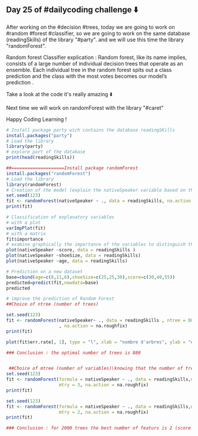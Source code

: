 ## Day 25 of #dailycoding challenge ⬇️

After working on the #decision #trees, today we are going to work on #random #forest #classifier, so we are going to work on the same database (readingSkills) of the library "#party". and we will use this time the library "randomForest".

Random forest Classifier explication :
Random forest, like its name implies, consists of a large number of individual decision trees that operate as an ensemble. Each individual tree in the random forest spits out a class prediction and the class with the most votes becomes our model’s prediction .

Take a look at the code it's really amazing ⬇️

Next time we will work on randomForest with the library "#caret"

Happy Coding Learning !

``` r
# Install package party wich contains the database readingSKills
install.packages("party")
# Load the library
library(party)
# explore part of the database
print(head(readingSkills))

##====================Install package randomForest
install.packages("randomForest")
# Load the library
library(randomForest)
# Creation of the model (explain the nativeSpeaker variable based on the other variables)
set.seed(123)
fit <- randomForest(nativeSpeaker ~ ., data = readingSkills, na.action = na.roughfix)
print(fit)

# Classification of explanatory variables
# with a plot 
varImpPlot(fit)
# with a matrix
fit$importance
# examine graphically the importance of the variables to distinguish the variable nativespeaker
plot(nativeSpeaker ~score, data = readingSkills )
plot(nativeSpeaker ~shoeSize, data = readingSkills)
plot(nativeSpeaker ~age, data = readingSkills)

# Prediction on a new dataset
base=cbind(age=c(8,11,6),shoeSize=c(25,25,30),score=c(30,40,55))
predicted=predict(fit,newdata=base)
predicted

# improve the prediction of Random Forest
##Choice of ntree (number of trees)

set.seed(123)
fit <- randomForest(nativeSpeaker~ ., data = readingSkills , ntree = 880, 
                    , na.action = na.roughfix)
print(fit)

plot(fit$err.rate[, 1], type = "l", xlab = "nombre d'arbres", ylab = "erreur OOB" ,main="OOB en fonction du nombre d'arbres")

### Conclusion : the optimal number of trees is 880


 ##Choice of mtree (number of variables)\knowing that the number of trees is 2000
set.seed(123)
fit <- randomForest(formula = nativeSpeaker ~ ., data = readingSkills,ntree=2000, 
                    mtry = 3, na.action = na.roughfix)
print(fit)

set.seed(123)
fit <- randomForest(formula = nativeSpeaker ~ ., data = readingSkills,ntree=2000, 
                    mtry = 2, na.action = na.roughfix)
print(fit)

### Conclusion : for 2000 trees the best number of featurs is 2 (score and shoeSize )
```


